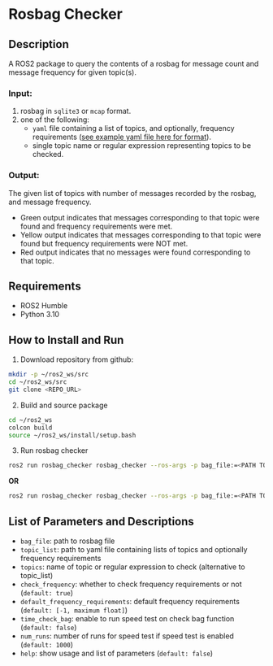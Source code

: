 # Rosbag Checker

## Description
A ROS2 package to query the contents of a rosbag for message count and message frequency for given topic(s). 

### Input:
1. rosbag in `sqlite3` or `mcap` format.
2. one of the following:
    - `yaml` file containing a list of topics, and optionally, frequency requirements ([see example yaml file here for format](https://github.com/bgtier4/rosbag-checker/blob/python/input_yaml_format.yaml)).
    - single topic name or regular expression representing topics to be checked.

### Output:
The given list of topics with number of messages recorded by the rosbag, and message frequency.
- Green output indicates that messages corresponding to that topic were found and frequency requirements were met.
- Yellow output indicates that messages corresponding to that topic were found but frequency requirements were NOT met.
- Red output indicates that no messages were found corresponding to that topic.

## Requirements
- ROS2 Humble
- Python 3.10

## How to Install and Run
1. Download repository from github:

```bash
mkdir -p ~/ros2_ws/src
cd ~/ros2_ws/src
git clone <REPO_URL>
```

2. Build and source package

```bash
cd ~/ros2_ws
colcon build
source ~/ros2_ws/install/setup.bash
```

3. Run rosbag checker

```bash
ros2 run rosbag_checker rosbag_checker --ros-args -p bag_file:=<PATH TO ROSBAG FILE> -p topic_list:=<PATH TO INPUT YAML FILE>
```

**OR**

```bash
ros2 run rosbag_checker rosbag_checker --ros-args -p bag_file:=<PATH TO ROSBAG FILE> -p topics:=<TOPIC NAME OR REGEX>
```

## List of Parameters and Descriptions
- `bag_file`: path to rosbag file
- `topic_list`: path to yaml file containing lists of topics and optionally frequency requirements
- `topics`: name of topic or regular expression to check (alternative to topic_list)
- `check_frequency`: whether to check frequency requirements or not (`default: true`)
- `default_frequency_requirements`: default frequency requirements (`default: [-1, maximum float]`)
- `time_check_bag`: enable to run speed test on check bag function (`default: false`)
- `num_runs`: number of runs for speed test if speed test is enabled (`default: 1000`)
- `help`: show usage and list of parameters (`default: false`)